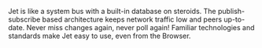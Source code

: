 ---
---
Jet is like a system bus with a built-in database on steroids. 
The publish-subscribe based architecture keeps network traffic low and peers up-to-date. Never miss changes again, never poll again!
Familiar technologies and standards make Jet easy to use, even from the Browser.
